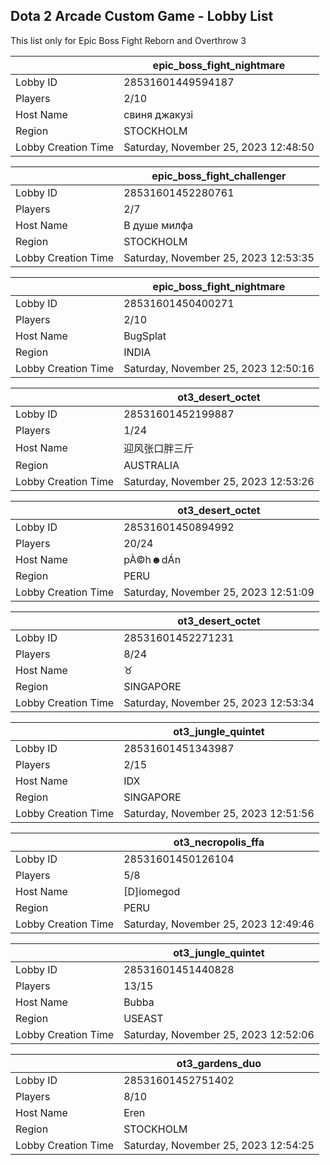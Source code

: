 ## Dota 2 Arcade Custom Game - Lobby List

This list only for Epic Boss Fight Reborn and Overthrow 3

|  | epic_boss_fight_nightmare |
| ------ | ------ |
| Lobby ID | 28531601449594187 |
| Players | 2/10 |
| Host Name | свиня джакузі |
| Region | STOCKHOLM |
| Lobby Creation Time | Saturday, November 25, 2023 12:48:50 |


|  | epic_boss_fight_challenger |
| ------ | ------ |
| Lobby ID | 28531601452280761 |
| Players | 2/7 |
| Host Name | В душе милфа |
| Region | STOCKHOLM |
| Lobby Creation Time | Saturday, November 25, 2023 12:53:35 |


|  | epic_boss_fight_nightmare |
| ------ | ------ |
| Lobby ID | 28531601450400271 |
| Players | 2/10 |
| Host Name | BugSplat |
| Region | INDIA |
| Lobby Creation Time | Saturday, November 25, 2023 12:50:16 |


|  | ot3_desert_octet |
| ------ | ------ |
| Lobby ID | 28531601452199887 |
| Players | 1/24 |
| Host Name | 迎风张口胖三斤 |
| Region | AUSTRALIA |
| Lobby Creation Time | Saturday, November 25, 2023 12:53:26 |


|  | ot3_desert_octet |
| ------ | ------ |
| Lobby ID | 28531601450894992 |
| Players | 20/24 |
| Host Name | pÀ©h☻dÁn |
| Region | PERU |
| Lobby Creation Time | Saturday, November 25, 2023 12:51:09 |


|  | ot3_desert_octet |
| ------ | ------ |
| Lobby ID | 28531601452271231 |
| Players | 8/24 |
| Host Name | ♉ |
| Region | SINGAPORE |
| Lobby Creation Time | Saturday, November 25, 2023 12:53:34 |


|  | ot3_jungle_quintet |
| ------ | ------ |
| Lobby ID | 28531601451343987 |
| Players | 2/15 |
| Host Name | IDX |
| Region | SINGAPORE |
| Lobby Creation Time | Saturday, November 25, 2023 12:51:56 |


|  | ot3_necropolis_ffa |
| ------ | ------ |
| Lobby ID | 28531601450126104 |
| Players | 5/8 |
| Host Name | [D]iomegod |
| Region | PERU |
| Lobby Creation Time | Saturday, November 25, 2023 12:49:46 |


|  | ot3_jungle_quintet |
| ------ | ------ |
| Lobby ID | 28531601451440828 |
| Players | 13/15 |
| Host Name | Bubba |
| Region | USEAST |
| Lobby Creation Time | Saturday, November 25, 2023 12:52:06 |


|  | ot3_gardens_duo |
| ------ | ------ |
| Lobby ID | 28531601452751402 |
| Players | 8/10 |
| Host Name | Eren |
| Region | STOCKHOLM |
| Lobby Creation Time | Saturday, November 25, 2023 12:54:25 |


